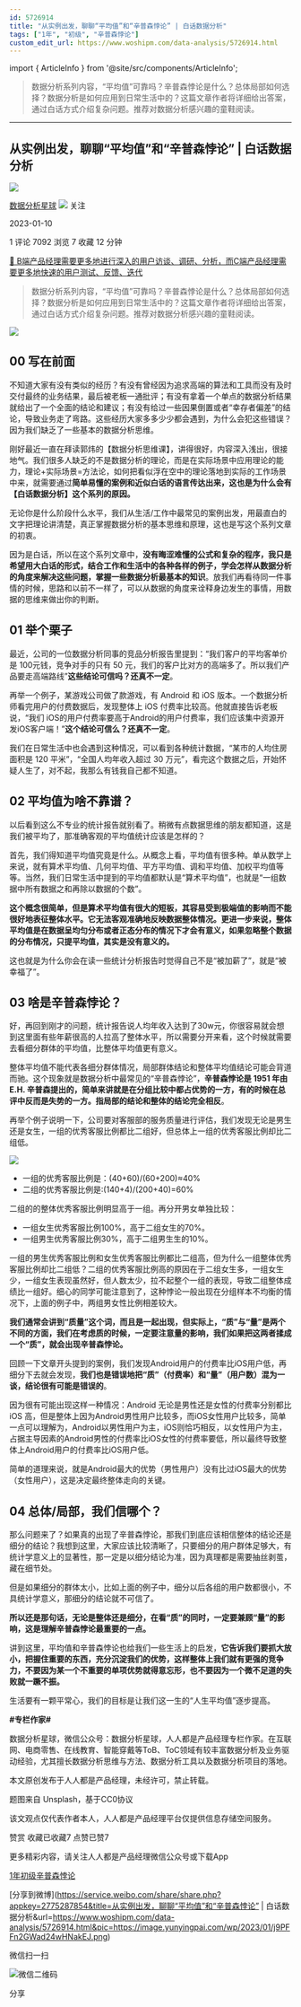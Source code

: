 ```yaml
---
id: 5726914
title: "从实例出发，聊聊“平均值”和“辛普森悖论” | 白话数据分析"
tags: ["1年", "初级", "辛普森悖论"]
custom_edit_url: https://www.woshipm.com/data-analysis/5726914.html
---
```

import { ArticleInfo } from '@site/src/components/ArticleInfo';

<ArticleInfo
    author="数据分析星球"
    authorLink="https://www.woshipm.com/u/719544"
    published="2023-01-10"
    views={7092}
    comments={1}
    collects={7}
/>

> 数据分析系列内容，“平均值”可靠吗？辛普森悖论是什么？总体局部如何选择？数据分析是如何应用到日常生活中的？这篇文章作者将详细给出答案，通过白话方式介绍复杂问题。推荐对数据分析感兴趣的童鞋阅读。

---

## 从实例出发，聊聊“平均值”和“辛普森悖论” | 白话数据分析

[![](https://static.woshipm.com/APP_U_202107_20210714180347_1885.jpeg?imageView2/1/w/72/h/72/q/100)](https://www.woshipm.com/u/719544)

[数据分析星球](https://www.woshipm.com/u/719544) ![](https://static.woshipm.com/tag/1121_1@2x.png) 关注

2023-01-10

1 评论 7092 浏览 7 收藏 12 分钟

[🔗 B端产品经理需要更多地进行深入的用户访谈、调研、分析，而C端产品经理需要更多地快速的用户测试、反馈、迭代](https://ke.qidianla.com/courses/bcpm)

> 数据分析系列内容，“平均值”可靠吗？辛普森悖论是什么？总体局部如何选择？数据分析是如何应用到日常生活中的？这篇文章作者将详细给出答案，通过白话方式介绍复杂问题。推荐对数据分析感兴趣的童鞋阅读。

![](https://image.yunyingpai.com/wp/2023/01/j9PFFn2GWad24wHNakEJ.png)

## 00 写在前面

不知道大家有没有类似的经历？有没有曾经因为追求高端的算法和工具而没有及时交付最终的业务结果，最后被老板一通批评；有没有拿着一个单点的数据分析结果就给出了一个全面的结论和建议；有没有给过一些因果倒置或者“幸存者偏差”的结论，导致业务走了弯路。这些经历大家多多少少都会遇到，为什么会犯这些错误？因为我们缺乏了一些基本的数据分析思维。

刚好最近一直在拜读郭炜的【数据分析思维课】，讲得很好，内容深入浅出，很接地气。我们很多人缺乏的不是数据分析的理论，而是在实际场景中应用理论的能力，理论+实际场景=方法论，如何把看似浮在空中的理论落地到实际的工作场景中来，就需要通过**简单易懂的案例和近似白话的语言传达出来，这也是为什么会有【白话数据分析】这个系列的原因。**

无论你是什么阶段什么水平，我们从生活/工作中最常见的案例出发，用最直白的文字把理论讲清楚，真正掌握数据分析的基本思维和原理，这也是写这个系列文章的初衷。

因为是白话，所以在这个系列文章中，**没有晦涩难懂的公式和复杂的程序，我只是希望用大白话的形式，结合工作和生活中的各种各样的例子，学会怎样从数据分析的角度来解决这些问题，掌握一些数据分析最基本的知识**。放我们再看待同一件事情的时候，思路和以前不一样了，可以从数据的角度来诠释身边发生的事情，用数据的思维来做出你的判断。

## 01 举个栗子

最近，公司的一位数据分析同事的竞品分析报告里提到：“我们客户的平均客单价是 100元钱，竞争对手的只有 50 元，我们的客户比对方的高端多了。所以我们产品要走高端路线”**这些结论可信吗？还真不一定**。

再举一个例子，某游戏公司做了款游戏，有 Android 和 iOS 版本。一个数据分析师看完用户的付费数据后，发现整体上 iOS 付费率比较高。他就直接告诉老板说，“我们 iOS的用户付费率要高于Android的用户付费率，我们应该集中资源开发iOS客户端！”**这个结论可信么？还真不一定**。

我们在日常生活中也会遇到这种情况，可以看到各种统计数据，“某市的人均住房面积是 120 平米”，“全国人均年收入超过 30 万元”，看完这个数据之后，开始怀疑人生了，对不起，我那么有钱我自己都不知道。

## 02 平均值为啥不靠谱？

以后看到这么不专业的统计报告就别看了。稍微有点数据思维的朋友都知道，这是我们被平均了，那准确客观的平均值统计应该是怎样的？

首先，我们得知道平均值究竟是什么。从概念上看，平均值有很多种。单从数学上来说，就有算术平均值、几何平均值、平方平均值、调和平均值、加权平均值等等。当然，我们日常生活中提到的平均值都默认是“算术平均值”，也就是“一组数据中所有数据之和再除以数据的个数”。

**这个概念很简单，但是算术平均值有很大的短板，其容易受到极端值的影响而不能很好地表征整体水平。它无法客观准确地反映数据整体情况。更进一步来说，整体平均值是在数据呈均匀分布或者正态分布的情况下才会有意义，如果忽略整个数据的分布情况，只提平均值，其实是没有意义的。**

这也就是为什么你会在读一些统计分析报告时觉得自己不是“被加薪了”，就是“被幸福了”。

## 03 啥是辛普森悖论？

好，再回到刚才的问题，统计报告说人均年收入达到了30w元，你很容易就会想到这里面有些年薪很高的人拉高了整体水平，所以需要分开来看，这个时候就需要去看细分群体的平均值，比整体平均值更有意义。

整体平均值不能代表各细分群体情况，局部群体结论和整体平均值结论可能会背道而驰。这个现象就是数据分析中最常见的“辛普森悖论”，**辛普森悖论是 1951 年由 E.H. 辛普森提出的，简单来讲就是在分组比较中都占优势的一方，有的时候在总评中反而是失势的一方。指局部的结论和整体的结论完全相反**。

再举个例子说明一下，公司要对客服部的服务质量进行评估，我们发现无论是男生还是女生，一组的优秀客服比例都比二组好，但总体上一组的优秀客服比例却比二组低。

![](https://image.yunyingpai.com/wp/2023/01/abMRdHew6Ut4vQqzf7Cx.png)

*   一组的优秀客服比例是：(40+60)/(60+200)≈40%
*   二组的优秀客服比例是:(140+4)/(200+40)=60%

二组的的整体优秀客服比例明显高于一组。再分开男女单独比较：

*   一组女生优秀客服比例100%，高于二组女生的70%。
*   一组男生优秀客服比例30%，高于二组男生生的10%。

一组的男生优秀客服比例和女生优秀客服比例都比二组高，但为什么一组整体优秀客服比例却比二组低？二组的优秀客服比例高的原因在于二组女生多，一组女生少，一组女生表现虽然好，但人数太少，拉不起整个一组的表现，导致二组整体成绩比一组好。细心的同学可能注意到了，这种悖论一般出现在分组样本不均衡的情况下，上面的例子中，两组男女性比例相差较大。

**我们通常会讲到“质量”这个词，而且是一起出现，但实际上，“质”与“量”是两个不同的方面，我们在考虑质的时候，一定要注意量的影响，我们如果把这两者揉成一个“质”，就会出现辛普森悖论。**

回顾一下文章开头提到的案例，我们发现Android用户的付费率比iOS用户低，再细分下去就会发现，**我们也是错误地把“质”（付费率）和“量”（用户数）混为一谈，结论很有可能是错误的**。

因为很有可能出现这样一种情况：Android 无论是男性还是女性的付费率分别都比 iOS 高，但是整体上因为Android男性用户比较多，而iOS女性用户比较多，简单一点可以理解为，Android以男性用户为主，iOS则恰巧相反，以女性用户为主，占据主导因素的Android男性的付费率比iOS女性的付费率要低，所以最终导致整体上Android用户的付费率比iOS用户低。

简单的道理来说，就是Android最大的优势（男性用户）没有比过iOS最大的优势（女性用户），这是决定最终整体走向的关键。

## 04 总体/局部，我们信哪个？

那么问题来了？如果真的出现了辛普森悖论，那我们到底应该相信整体的结论还是细分的结论？我想到这里，大家应该比较清晰了，只要细分的用户群体足够大，有统计学意义上的显著性，那一定是以细分结论为准，因为真理都是需要抽丝剥茧，藏在细节处。

但是如果细分的群体太小，比如上面的例子中，细分以后各组的用户数都很小，不具统计学意义，那细分的结论就不可信了。

**所以还是那句话，无论是整体还是细分，在看“质”的同时，一定要兼顾“量”的影响，这是理解辛普森悖论最重要的一点。**

讲到这里，平均值和辛普森悖论也给我们一些生活上的启发，**它告诉我们要抓大放小，把握住重要的东西，充分沉淀我们的优势，这样整体上我们就有更强的竞争力，不要因为某一个不重要的单项优势就得意忘形，也不要因为一个微不足道的失败就一蹶不振。**

生活要有一颗平常心，我们的目标是让我们这一生的“人生平均值”逐步提高。

**#专栏作家#**

数据分析星球，微信公众号：数据分析星球，人人都是产品经理专栏作家。在互联网、电商零售、在线教育、智能穿戴等ToB、ToC领域有较丰富数据分析及业务驱动经验，尤其擅长数据分析思维与方法、数据分析工具以及数据分析项目的落地。

本文原创发布于人人都是产品经理，未经许可，禁止转载。

题图来自 Unsplash，基于CC0协议

该文观点仅代表作者本人，人人都是产品经理平台仅提供信息存储空间服务。

赞赏 收藏已收藏7 点赞已赞7

更多精彩内容，请关注人人都是产品经理微信公众号或下载App

[1年](https://www.woshipm.com/tag/1%e5%b9%b4)[初级](https://www.woshipm.com/tag/%e5%88%9d%e7%ba%a7)[辛普森悖论](https://www.woshipm.com/tag/%e8%be%9b%e6%99%ae%e6%a3%ae%e6%82%96%e8%ae%ba)

[分享到微博](https://service.weibo.com/share/share.php?appkey=2775287854&title=从实例出发，聊聊“平均值”和“辛普森悖论” | 白话数据分析&url=https://www.woshipm.com/data-analysis/5726914.html&pic=https://image.yunyingpai.com/wp/2023/01/j9PFFn2GWad24wHNakEJ.png)

微信扫一扫

![微信二维码](https://api.pwmqr.com/qrcode/create/?url=https://www.woshipm.com/data-analysis/5726914.html)

分享